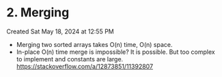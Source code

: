 # 2. Merging
Created Sat May 18, 2024 at 12:55 PM

- Merging two sorted arrays takes O(n) time, O(n) space.
- In-place O(n) time merge is impossible? It is possible. But too complex to implement and constants are large. https://stackoverflow.com/a/12873851/11392807
